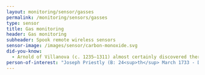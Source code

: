 ```yaml
---
layout: monitoring/sensor/gasses
permalink: /monitoring/sensors/gasses
type: sensor
title: Gas monitoring
header: Gas monitoring
subheader: Spook remote wireless sensors
sensor-image: /images/sensor/carbon-monoxide.svg
did-you-know:
  - Arnold of Villanova (c. 1235–1311) almost certainly discovered there was a poisonous gas formed by the burning of wood and although unknown this gas was almost certainly carbon monoxide. However, English chemist Joseph Priestly recognised their was a difference between carbon dioxide and carbon monoxide both of which are a by product of burning wood and fossil fuels.
person-of-interest: "Joseph Priestly (B: 24<sup>th</sup> March 1733 - D: 6<sup>th</sup> February 1804)"
---
```


